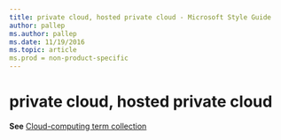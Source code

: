 ```yaml
---
title: private cloud, hosted private cloud - Microsoft Style Guide
author: pallep
ms.author: pallep
ms.date: 11/19/2016
ms.topic: article
ms.prod = non-product-specific
---
```


# private cloud, hosted private cloud

**See** [Cloud-computing term collection](/style-guide/a-z-word-list-term-collections/term-collections/cloud-computing-terms)
